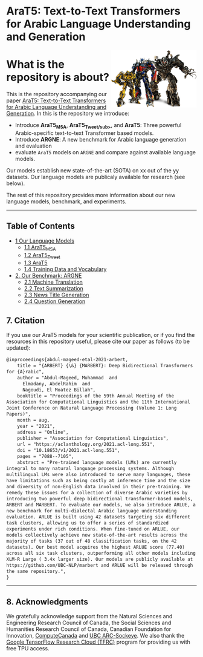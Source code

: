 # AraT5: Text-to-Text Transformers for Arabic Language Understanding and Generation

<img src="transfomer.png" alt="drawing" width="45%" height="45%" align="right"/>

# What is the repository is about?

This is the repository accompanying our paper [AraT5: Text-to-Text Transformers for Arabic Language Understanding and Generation](link). In this is the repository we introduce:
* Introduce **AraT5<sub>MSA</sub>**, **AraT5<sub>Tweet/sub>**, and **AraT5**: Three powerful Arabic-specific text-to-text Transformer based models.
* Introduce **ARGNE**:  A new benchmark for Arabic language generation and evaluation
* evaluate  ```AraT5``` models on ```ARGNE``` and compare against available language models.

Our models establish new state-of-the-art (SOTA) on  xx out of the yy datasets.
Our language models are publicaly available for research (see below).

The rest of this repository provides more information about our new language models, benchmark, and experiments.

---

## Table of Contents
- [1 Our Language Models](#1-Our-Language-Models)
  - [1.1 AraT5<sub>MSA</sub>](#11-AraT5--msa)
  - [1.2 AraT5<sub>Tweet</sub>](#12-AraT5--Tweet)
  - [1.3 AraT5](#13-AraT5)
  - [1.4 Training Data and Vocabulary](#14-training-data-and-vocabulary)
- [2. Our Benchmark: ARGNE](#2-our-benchmark-ARGNE)
  - [2.1 Machine Translation](#21-machine--translation)
  - [2.2 Text Summarization](#22-text-summarization)
  - [2.3 News Title Generation](#23-news-generation)
  - [2.4 Question Generation](#24-question-generation)


## 7. Citation
If you use our AraT5 models for your scientific publication, or if you find the resources in this repository useful, please cite our paper as follows (to be updated):
```
@inproceedings{abdul-mageed-etal-2021-arbert,
    title = "{ARBERT} {\&} {MARBERT}: Deep Bidirectional Transformers for {A}rabic",
    author = "Abdul-Mageed, Muhammad  and
      Elmadany, AbdelRahim  and
      Nagoudi, El Moatez Billah",
    booktitle = "Proceedings of the 59th Annual Meeting of the Association for Computational Linguistics and the 11th International Joint Conference on Natural Language Processing (Volume 1: Long Papers)",
    month = aug,
    year = "2021",
    address = "Online",
    publisher = "Association for Computational Linguistics",
    url = "https://aclanthology.org/2021.acl-long.551",
    doi = "10.18653/v1/2021.acl-long.551",
    pages = "7088--7105",
    abstract = "Pre-trained language models (LMs) are currently integral to many natural language processing systems. Although multilingual LMs were also introduced to serve many languages, these have limitations such as being costly at inference time and the size and diversity of non-English data involved in their pre-training. We remedy these issues for a collection of diverse Arabic varieties by introducing two powerful deep bidirectional transformer-based models, ARBERT and MARBERT. To evaluate our models, we also introduce ARLUE, a new benchmark for multi-dialectal Arabic language understanding evaluation. ARLUE is built using 42 datasets targeting six different task clusters, allowing us to offer a series of standardized experiments under rich conditions. When fine-tuned on ARLUE, our models collectively achieve new state-of-the-art results across the majority of tasks (37 out of 48 classification tasks, on the 42 datasets). Our best model acquires the highest ARLUE score (77.40) across all six task clusters, outperforming all other models including XLM-R Large ( 3.4x larger size). Our models are publicly available at https://github.com/UBC-NLP/marbert and ARLUE will be released through the same repository.",
}

```

---

## 8. Acknowledgments
We gratefully acknowledge support from the Natural Sciences and Engineering Research Council  of Canada, the  Social  Sciences and  Humanities  Research  Council  of  Canada, Canadian  Foundation  for  Innovation,  [ComputeCanada](www.computecanada.ca) and [UBC ARC-Sockeye](https://doi.org/10.14288/SOCKEYE). We  also  thank  the  [Google TensorFlow Research Cloud (TFRC)](https://www.tensorflow.org/tfrc) program for providing us with free TPU access.
